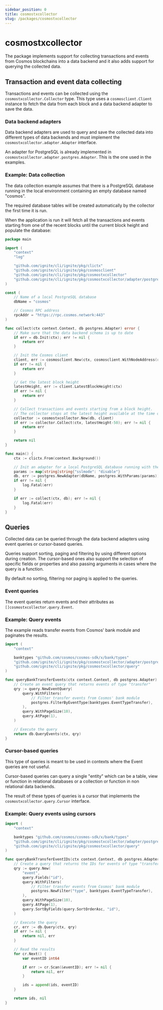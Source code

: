 ```yaml
---
sidebar_position: 0
title: cosmostxcollector
slug: /packages/cosmostxcollector
---
```


# cosmostxcollector

The package implements support for collecting transactions and events from Cosmos blockchains
into a data backend and it also adds support for querying the collected data.

## Transaction and event data collecting

Transactions and events can be collected using the `cosmostxcollector.Collector` type. This
type uses a `cosmosclient.Client` instance to fetch the data from each block and a data backend
adapter to save the data.

### Data backend adapters

Data backend adapters are used to query and save the collected data into different types of data
backends and must implement the `cosmostxcollector.adapter.Adapter` interface.

An adapter for PostgreSQL is already implemented in `cosmostxcollector.adapter.postgres.Adapter`.
This is the one used in the examples.

### Example: Data collection

The data collection example assumes that there is a PostgreSQL database running in the local
environment containing an empty database named "cosmos".

The required database tables will be created automatically by the collector the first time it is run.

When the application is run it will fetch all the transactions and events starting from one of the
recent blocks until the current block height and populate the database:

```go
package main

import (
	"context"
	"log"

	"github.com/ignite/cli/ignite/pkg/clictx"
	"github.com/ignite/cli/ignite/pkg/cosmosclient"
	"github.com/ignite/cli/ignite/pkg/cosmostxcollector"
	"github.com/ignite/cli/ignite/pkg/cosmostxcollector/adapter/postgres"
)

const (
	// Name of a local PostgreSQL database
	dbName = "cosmos"

	// Cosmos RPC address
	rpcAddr = "https://rpc.cosmos.network:443"
)

func collect(ctx context.Context, db postgres.Adapter) error {
	// Make sure that the data backend schema is up to date
	if err = db.Init(ctx); err != nil {
		return err
	}

	// Init the Cosmos client
	client, err := cosmosclient.New(ctx, cosmosclient.WithNodeAddress(rpcAddr))
	if err != nil {
		return err
	}

	// Get the latest block height
	latestHeight, err := client.LatestBlockHeight(ctx)
	if err != nil {
		return err
	}

	// Collect transactions and events starting from a block height.
	// The collector stops at the latest height available at the time of the call.
	collector := cosmostxcollector.New(db, client)
	if err := collector.Collect(ctx, latestHeight-50); err != nil {
		return err
	}

	return nil
}

func main() {
	ctx := clictx.From(context.Background())

	// Init an adapter for a local PostgreSQL database running with the default values
	params := map[string]string{"sslmode": "disable"}
	db, err := postgres.NewAdapter(dbName, postgres.WithParams(params))
	if err != nil {
		log.Fatal(err)
	}

	if err := collect(ctx, db); err != nil {
		log.Fatal(err)
	}
}
```

## Queries

Collected data can be queried through the data backend adapters using event queries or
cursor-based queries.

Queries support sorting, paging and filtering by using different options during creation.
The cursor-based ones also support the selection of specific fields or properties and also
passing arguments in cases where the query is a function.

By default no sorting, filtering nor paging is applied to the queries.

### Event queries

The event queries return events and their attributes as `[]cosmostxcollector.query.Event`.

### Example: Query events

The example reads transfer events from Cosmos' bank module and paginates the results.

```go
import (
	"context"

	banktypes "github.com/cosmos/cosmos-sdk/x/bank/types"
	"github.com/ignite/cli/ignite/pkg/cosmostxcollector/adapter/postgres"
	"github.com/ignite/cli/ignite/pkg/cosmostxcollector/query"
)

func queryBankTransferEvents(ctx context.Context, db postgres.Adapter) ([]query.Event, error) {
	// Create an event query that returns events of type "transfer"
	qry := query.NewEventQuery(
		query.WithFilters(
			// Filter transfer events from Cosmos' bank module
			postgres.FilterByEventType(banktypes.EventTypeTransfer),
		),
		query.WithPageSize(10),
		query.AtPage(1),
	)

	// Execute the query
	return db.QueryEvents(ctx, qry)
}
```

### Cursor-based queries

This type of queries is meant to be used in contexts where the Event queries are not
useful.

Cursor-based queries can query a single "entity" which can be a table, view or function
in relational databases or a collection or function in non relational data backends.

The result of these types of queries is a cursor that implements the `cosmostxcollector.query.Cursor`
interface.

### Example: Query events using cursors

```go
import (
	"context"

	banktypes "github.com/cosmos/cosmos-sdk/x/bank/types"
	"github.com/ignite/cli/ignite/pkg/cosmostxcollector/adapter/postgres"
	"github.com/ignite/cli/ignite/pkg/cosmostxcollector/query"
)

func queryBankTransferEventIDs(ctx context.Context, db postgres.Adapter) (ids []int64, err error) {
	// Create a query that returns the IDs for events of type "transfer"
	qry := query.New(
		"event",
		query.Fields("id"),
		query.WithFilters(
			// Filter transfer events from Cosmos' bank module
			postgres.NewFilter("type", banktypes.EventTypeTransfer),
		),
		query.WithPageSize(10),
		query.AtPage(1),
		query.SortByFields(query.SortOrderAsc, "id"),
	)

	// Execute the query
	cr, err := db.Query(ctx, qry)
	if err != nil {
		return nil, err
	}

	// Read the results
	for cr.Next() {
		var eventID int64

		if err := cr.Scan(&eventID); err != nil {
			return nil, err
		}

		ids = append(ids, eventID)
	}

	return ids, nil
}
```

